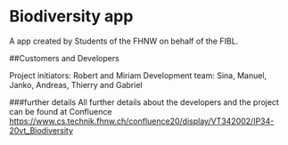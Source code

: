 # Biodiversity app
A app created by Students of the FHNW on behalf of the FIBL.

##Customers and Developers

Project initiators: Robert and Miriam
Development team: Sina, Manuel, Janko, Andreas, Thierry and Gabriel

###further details
All further details about the developers and the project can be found at Confluence
https://www.cs.technik.fhnw.ch/confluence20/display/VT342002/IP34-20vt_Biodiversity

